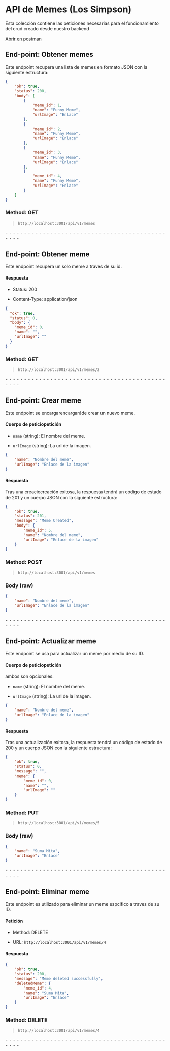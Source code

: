 # API de Memes (Los Simpson)
Esta colección contiene las peticiones necesarias para el funcionamiento del crud creado desde nuestro backend

[Abrir en postman](https://documenter.getpostman.com/view/38671791/2sAXqzXdyq)

## End-point: Obtener memes

Este endpoint recupera una lista de memes en formato JSON con la siguiente estructura:

``` json
{
    "ok": true,
    "status": 200,
    "body": [
        {
            "meme_id": 1,
            "name": "Funny Meme",
            "urlImage": "Enlace"
        },
        {
            "meme_id": 2,
            "name": "Funny Meme",
            "urlImage": "Enlace"
        },
        {
            "meme_id": 3,
            "name": "Funny Meme",
            "urlImage": "Enlace"
        },
        {
            "meme_id": 4,
            "name": "Funny Meme",
            "urlImage": "Enlace"
        }
    ]
}

 ```
### Method: GET
>```
>http://localhost:3001/api/v1/memes
>```

⁃ ⁃ ⁃ ⁃ ⁃ ⁃ ⁃ ⁃ ⁃ ⁃ ⁃ ⁃ ⁃ ⁃ ⁃ ⁃ ⁃ ⁃ ⁃ ⁃ ⁃ ⁃ ⁃ ⁃ ⁃ ⁃ ⁃ ⁃ ⁃ ⁃ ⁃ ⁃ ⁃ ⁃ ⁃ ⁃ ⁃ ⁃ ⁃ ⁃ ⁃ ⁃ ⁃ ⁃ ⁃ ⁃ ⁃

## End-point: Obtener meme

Este endpoint recupera un solo meme a traves de su id.

#### Respuesta

- Status: 200
    
- Content-Type: application/json
    

``` json
{
  "ok": true,
  "status": 0,
  "body": {
    "meme_id": 0,
    "name": "",
    "urlImage": ""
  }
}

 ```
### Method: GET
>```
>http://localhost:3001/api/v1/memes/2
>```

⁃ ⁃ ⁃ ⁃ ⁃ ⁃ ⁃ ⁃ ⁃ ⁃ ⁃ ⁃ ⁃ ⁃ ⁃ ⁃ ⁃ ⁃ ⁃ ⁃ ⁃ ⁃ ⁃ ⁃ ⁃ ⁃ ⁃ ⁃ ⁃ ⁃ ⁃ ⁃ ⁃ ⁃ ⁃ ⁃ ⁃ ⁃ ⁃ ⁃ ⁃ ⁃ ⁃ ⁃ ⁃ ⁃ ⁃

## End-point: Crear meme

Este endpoint se encargarencargaráde crear un nuevo meme.

#### Cuerpo de peticiopetición

- `name` (string): El nombre del meme.
    
- `urlImage` (string): La url de la imagen.
    

``` json
{
	"name": "Nombre del meme",
	"urlImage": "Enlace de la imagen"
}
 ```

#### Respuesta

Tras una creaciocreación exitosa, la respuesta tendrá un código de estado de 201 y un cuerpo JSON con la siguiente estructura:

``` json
{
    "ok": true,
    "status": 201,
    "message": "Meme Created",
    "body": {
        "meme_id": 5,
        "name": "Nombre del meme",
        "urlImage": "Enlace de la imagen"
    }
}

 ```
### Method: POST
>```
>http://localhost:3001/api/v1/memes
>```
### Body (**raw**)

```json
{
	"name": "Nombre del meme",
	"urlImage": "Enlace de la imagen"
}
```


⁃ ⁃ ⁃ ⁃ ⁃ ⁃ ⁃ ⁃ ⁃ ⁃ ⁃ ⁃ ⁃ ⁃ ⁃ ⁃ ⁃ ⁃ ⁃ ⁃ ⁃ ⁃ ⁃ ⁃ ⁃ ⁃ ⁃ ⁃ ⁃ ⁃ ⁃ ⁃ ⁃ ⁃ ⁃ ⁃ ⁃ ⁃ ⁃ ⁃ ⁃ ⁃ ⁃ ⁃ ⁃ ⁃ ⁃

## End-point: Actualizar meme

Este endpoint se usa para actualizar un meme por medio de su ID.

#### Cuerpo de peticiopetición

ambos son opcionales.

- `name` (string): El nombre del meme.
    
- `urlImage` (string): La url de la imagen.
    

``` json
{
	"name": "Nombre del meme",
	"urlImage": "Enlace de la imagen"
}
 ```

#### Respuesta

Tras una actualización exitosa, la respuesta tendrá un código de estado de 200 y un cuerpo JSON con la siguiente estructura:

``` json
{
    "ok": true,
    "status": 0,
    "message": "",
    "meme": {
        "meme_id": 0,
        "name": "",
        "urlImage": ""
    }
}

 ```
### Method: PUT
>```
>http://localhost:3001/api/v1/memes/5
>```
### Body (**raw**)

```json
{
	"name": "Suma Mita",
	"urlImage": "Enlace"
}
```


⁃ ⁃ ⁃ ⁃ ⁃ ⁃ ⁃ ⁃ ⁃ ⁃ ⁃ ⁃ ⁃ ⁃ ⁃ ⁃ ⁃ ⁃ ⁃ ⁃ ⁃ ⁃ ⁃ ⁃ ⁃ ⁃ ⁃ ⁃ ⁃ ⁃ ⁃ ⁃ ⁃ ⁃ ⁃ ⁃ ⁃ ⁃ ⁃ ⁃ ⁃ ⁃ ⁃ ⁃ ⁃ ⁃ ⁃

## End-point: Eliminar meme

Este endpoint es utilizado para eliminar un meme espcifico a traves de su ID.

#### Petición

- Method: DELETE
    
- URL: `http://localhost:3001/api/v1/memes/4`
    

#### Respuesta

``` json
{
    "ok": true,
    "status": 200,
    "message": "Meme deleted successfully",
    "deletedMeme": {
        "meme_id": 4,
        "name": "Suma Mita",
        "urlImage": "Enlace"
    }
}

 ```
### Method: DELETE
>```
>http://localhost:3001/api/v1/memes/4
>```

⁃ ⁃ ⁃ ⁃ ⁃ ⁃ ⁃ ⁃ ⁃ ⁃ ⁃ ⁃ ⁃ ⁃ ⁃ ⁃ ⁃ ⁃ ⁃ ⁃ ⁃ ⁃ ⁃ ⁃ ⁃ ⁃ ⁃ ⁃ ⁃ ⁃ ⁃ ⁃ ⁃ ⁃ ⁃ ⁃ ⁃ ⁃ ⁃ ⁃ ⁃ ⁃ ⁃ ⁃ ⁃ ⁃ ⁃
